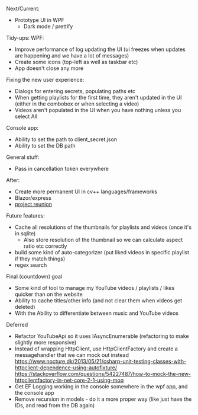 Next/Current:
- Prototype UI in WPF
  - Dark mode / prettify

Tidy-ups:
WPF:
- Improve performance of log updating the UI (ui freezes when updates are happening and we have a lot of messages)
- Create some icons (top-left as well as taskbar etc)
- App doesn't close any more

Fixing the new user experience:
- Dialogs for entering secrets, populating paths etc
- When getting playlists for the first time, they aren't updated in the UI (either in the combobox or when selecting a video)
- Videos aren't populated in the UI when you have nothing unless you select All


Console app:
- Ability to set the path to client_secret.json
- Ability to set the DB path

General stuff:
- Pass in cancellation token everywhere

After:
- Create more permanent UI in cv++ languages/frameworks
- Blazor/express
- [project reunion](https://github.com/microsoft/ProjectReunion)

Future features:
- Cache all resolutions of the thumbnails for playlists and videos (once it's in sqlite)
  - Also store resolution of the thumbnail so we can calculate aspect ratio etc correctly
- build some kind of auto-categorizer (put liked videos in specific playlist if they match things)
- regex search

Final (countdown) goal
- Some kind of tool to manage my YouTube videos / playlists / likes quicker than on the website
- Ability to cache titles/other info (and not clear them when videos get deleted)
- With the Ability to differentiate between music and YouTube videos

Deferred
- Refactor YouTubeApi so it uses IAsyncEnumerable (refactoring to make slightly more responsive)
- Instead of wrapping HttpClient, use HttpClientFactory and create a messagehandler that we can mock out instead
	https://www.nocture.dk/2013/05/21/csharp-unit-testing-classes-with-httpclient-dependence-using-autofixture/
	https://stackoverflow.com/questions/54227487/how-to-mock-the-new-httpclientfactory-in-net-core-2-1-using-moq
- Get EF Logging working in the console somewhere in the wpf app, and the console app
- Remove recursion in models - do it a more proper way (like just have the IDs, and read from the DB again)